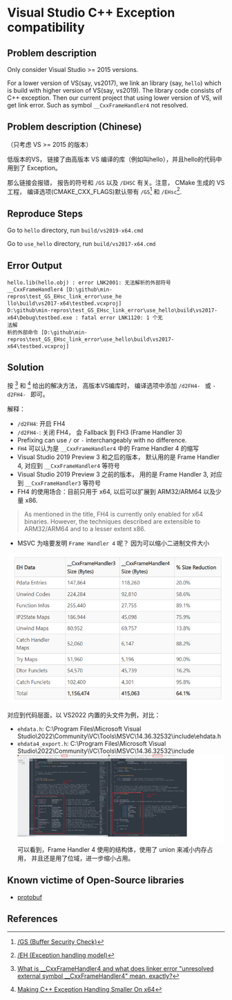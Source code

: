 # Visual Studio C++ Exception compatibility

## Problem description
Only consider Visual Studio >= 2015 versions.

For a lower version of VS(say, vs2017), we link an library (say, `hello`) which is build with higher version of VS(say, vs2019). The library code consists of C++ exception. Then our current project that using lower version of VS, will get link error. Such as symbol `__CxxFrameHandler4` not resolved.

## Problem description (Chinese)
（只考虑 VS >= 2015 的版本）

低版本的VS， 链接了由高版本 VS 编译的库（例如叫hello），并且hello的代码中用到了 Exception。

那么链接会报错， 报告的符号和 `/GS` 以及 `/EHSC` 有关。注意， CMake 生成的 VS 工程， 编译选项(CMAKE_CXX_FLAGS)默认带有 `/GS`[^1] 和 `/EHsc`[^2].

## Reproduce Steps

Go to `hello` directory, run `build/vs2019-x64.cmd`

Go to `use_hello` directory, run `build/vs2017-x64.cmd`

## Error Output
```
hello.lib(hello.obj) : error LNK2001: 无法解析的外部符号 __CxxFrameHandler4 [D:\github\min-repros\test_GS_EHsc_link_error\use_he
llo\build\vs2017-x64\testbed.vcxproj]
D:\github\min-repros\test_GS_EHsc_link_error\use_hello\build\vs2017-x64\Debug\testbed.exe : fatal error LNK1120: 1 个无
法解
析的外部命令 [D:\github\min-repros\test_GS_EHsc_link_error\use_hello\build\vs2017-x64\testbed.vcxproj]
```

## Solution
按 [^3] 和 [^4] 给出的解决方法， 高版本VS编库时， 编译选项中添加 `/d2FH4- ` 或 `-d2FH4- ` 即可。

解释：
- `/d2FH4`: 开启 FH4
- `/d2FH4-`: 关闭 FH4， 会 Fallback 到 FH3 (Frame Handler 3)
- Prefixing can use `/` or `-` interchangeably with no difference.
- `FH4` 可以认为是 `__CxxFrameHandler4` 中的 Frame Handler 4 的缩写
- Visual Studio 2019 Preview 3 和之后的版本， 默认用的是 Frame Handler 4, 对应到 `__CxxFrameHandler4` 等符号
- Visual Studio 2019 Preview 3 之前的版本， 用的是 Frame Handler 3, 对应到 `__CxxFrameHandler3` 等符号
- FH4 的使用场合：目前只用于 x64, 以后可以扩展到 ARM32/ARM64 以及少量 x86.
> As mentioned in the title, FH4 is currently only enabled for x64 binaries. However, the techniques described are extensible to ARM32/ARM64 and to a lesser extent x86.
- MSVC 为啥要发明 `Frame Handler 4` 呢？ 因为可以缩小二进制文件大小

![](FH3_vs_FH4_in_size.png)

对应到代码层面，以 VS2022 内置的头文件为例，对比：
- `ehdata.h`: C:\Program Files\Microsoft Visual Studio\2022\Community\VC\Tools\MSVC\14.36.32532\include\ehdata.h
- `ehdata4_export.h`: C:\Program Files\Microsoft Visual Studio\2022\Community\VC\Tools\MSVC\14.36.32532\include
![](FH3_vs_FH4_in_code.png)
可以看到，Frame Handler 4 使用的结构体，使用了 union 来减小内存占用， 并且还是用了位域，进一步缩小占用。

## Known victime of Open-Source libraries
- [protobuf](https://github.com/protocolbuffers/protobuf)

## References
[^1]: [/GS (Buffer Security Check)](https://learn.microsoft.com/en-us/cpp/build/reference/gs-buffer-security-check?view=msvc-170)
[^2]: [/EH (Exception handling model)](https://learn.microsoft.com/en-us/cpp/build/reference/eh-exception-handling-model?view=msvc-170)
[^3]: [What is __CxxFrameHandler4 and what does linker error "unresolved external symbol __CxxFrameHandler4" mean, exactly?](https://stackoverflow.com/questions/65672356/what-is-cxxframehandler4-and-what-does-linker-error-unresolved-external-symbo)
[^4]: [Making C++ Exception Handling Smaller On x64](https://devblogs.microsoft.com/cppblog/making-cpp-exception-handling-smaller-x64/)
[^5]: [ICE VS2019 and VS2022, NOT on VS2017](https://developercommunity.visualstudio.com/t/ice-vs2019-and-vs2022-not-on-vs2017/1674778)